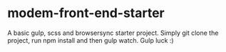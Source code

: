 # modem-front-end-starter
A basic gulp, scss and browsersync starter project.
Simply git clone the project, run npm install and then gulp watch. Gulp luck :)
